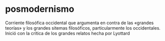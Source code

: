 # posmodernismo
Corriente filosófica occidental que argumenta en contra de las «grandes teorías» y los grandes sitemas filosóficos, particularmente los occidentales. Inició con la crítica de los grandes relatos hecha por Lyottard